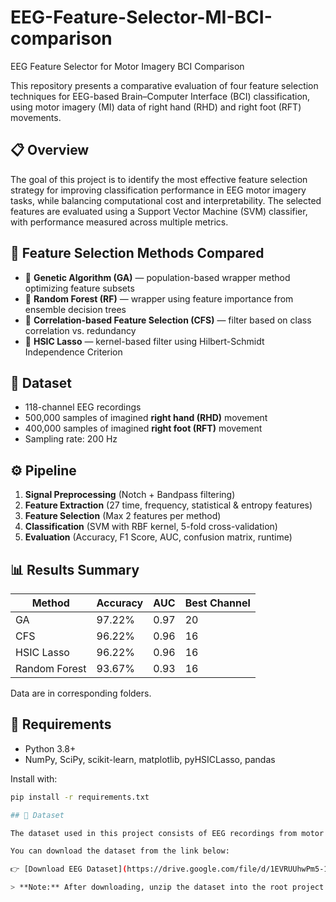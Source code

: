 # EEG-Feature-Selector-MI-BCI-comparison
EEG Feature Selector for Motor Imagery BCI Comparison

This repository presents a comparative evaluation of four feature selection techniques for EEG-based Brain–Computer Interface (BCI) classification, using motor imagery (MI) data of right hand (RHD) and right foot (RFT) movements.

## 📋 Overview

The goal of this project is to identify the most effective feature selection strategy for improving classification performance in EEG motor imagery tasks, while balancing computational cost and interpretability. The selected features are evaluated using a Support Vector Machine (SVM) classifier, with performance measured across multiple metrics.

## 🧠 Feature Selection Methods Compared

- 🧬 **Genetic Algorithm (GA)** — population-based wrapper method optimizing feature subsets
- 🌲 **Random Forest (RF)** — wrapper using feature importance from ensemble decision trees
- 🔗 **Correlation-based Feature Selection (CFS)** — filter based on class correlation vs. redundancy
- 🧪 **HSIC Lasso** — kernel-based filter using Hilbert-Schmidt Independence Criterion

## 🧪 Dataset

- 118-channel EEG recordings
- 500,000 samples of imagined **right hand (RHD)** movement
- 400,000 samples of imagined **right foot (RFT)** movement
- Sampling rate: 200 Hz

## ⚙️ Pipeline

1. **Signal Preprocessing** (Notch + Bandpass filtering)
2. **Feature Extraction** (27 time, frequency, statistical & entropy features)
3. **Feature Selection** (Max 2 features per method)
4. **Classification** (SVM with RBF kernel, 5-fold cross-validation)
5. **Evaluation** (Accuracy, F1 Score, AUC, confusion matrix, runtime)

## 📊 Results Summary

| Method      | Accuracy | AUC  | Best Channel |
|-------------|----------|------|---------------|
| GA          | 97.22%   | 0.97 | 20            |
| CFS         | 96.22%   | 0.96 | 16            |
| HSIC Lasso  | 96.22%   | 0.96 | 16            |
| Random Forest | 93.67% | 0.93 | 16            |

Data are in corresponding folders.


## 🧪 Requirements

- Python 3.8+
- NumPy, SciPy, scikit-learn, matplotlib, pyHSICLasso, pandas

Install with:

```bash
pip install -r requirements.txt

## 📂 Dataset

The dataset used in this project consists of EEG recordings from motor imagery (MI) tasks — specifically imagined right-hand and foot movements. It includes multi-channel EEG signals sampled at 200 Hz and has been preprocessed and segmented for feature extraction and classification.

You can download the dataset from the link below:

👉 [Download EEG Dataset](https://drive.google.com/file/d/1EVRUUhwPm5-1mrG9DwZycJ91nvWOKYpw/view?usp=sharing)

> **Note:** After downloading, unzip the dataset into the root project directory or update the data paths in your scripts accordingly.
